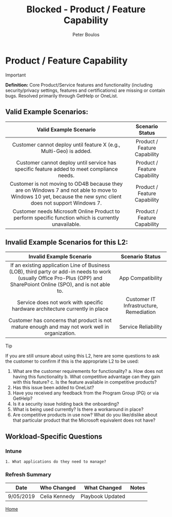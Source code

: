 ﻿---
# required metadata
title: Blocked - Product / Feature Capability
description: Blocked - Product / Feature Capability
author: Peter Boulos
ms.author: pboulos
manager: pagrim
ms.date: 9/27/2019
ms.topic: partner-playbook 
ms.prod: non-product-specific 
ms.custom: partner-playbook 
ft.audience: partner
ft.owner: pboulos
---

# Product / Feature Capability

> [!IMPORTANT]
> **Definition:** Core Product/Service features and functionality (including security/privacy settings, features and certifications) are missing or contain bugs. Resolved primarily through GetHelp or OneList.

## Valid Example Scenarios:
| Valid Example Scenario | Scenario Status |
| :--: | :--: |
| Customer cannot deploy until feature X (e.g., Multi-Geo) is added. | Product / Feature Capability |
| Customer cannot deploy until service has specific feature added to meet compliance needs. | Product / Feature Capability |
| Customer is not moving to OD4B because they are on Windows 7 and not able to move to Windows 10 yet, because the new sync client does not support Windows 7. | Product / Feature Capability |
| Customer needs Microsoft Online Product to perform specific function which is currently unavailable. | Product / Feature Capability |


## Invalid Example Scenarios for this L2:
| Invalid Example Scenario | Scenario Status |
| :--: | :--: |
| If an existing application Line of Business (LOB), third party or add-in needs to work (usually Office Pro-Plus (OPP) and SharePoiont Online (SPO), and is not able to. | App Compatibility |
| Service does not work with specific hardware architecture currently in place | Customer IT Infrastructure, Remediation |
| Customer has concerns that product is not mature enough and may not work well in organization. | Service Reliability |


> [!TIP]
> If you are still unsure about using this L2, here are some questions to ask the customer to confirm if this is the appropriate L2 to be used:
>    1. What are the customer requirements for functionality?
>        a. How does not having this functionality
>        b. What competitive advantage can they gain with this feature?
>       c. Is the feature available in competitive products?
>    2. Has this issue been added to OneList?
>    3. Have you received any feedback from the Program Group (PG) or via GetHelp?
>    4. Is it a security issue holding back the onboarding?
>    5. What is being used currently? Is there a workaround in place?
>    6. ​Are competitive products in use now? What do you like/dislike about that particular product that the Microsoft equivalent does not have?​
>    

## Workload-Specific Questions

### Intune
    1. What applications do they need to manage?

### Refresh Summary

|Date|Who Changed|What Changed|Notes|
|---------|---------------|----------------------------|-------------|
|9/05/2019| Celia Kennedy| Playbook Updated||

[Home](http://partner-docs.microsoft.com)

